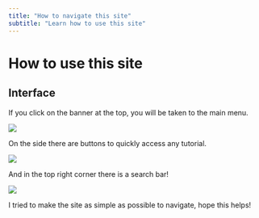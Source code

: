 ```yaml
---
title: "How to navigate this site"
subtitle: "Learn how to use this site"
---
```


# How to use this site

## Interface

If you click on the banner at the top, you will be taken to the main menu.

![](/images/site-navigation/main-banner.png)

On the side there are buttons to quickly access any tutorial.

![](/images/site-navigation/aside.png)

And in the top right corner there is a search bar!

![](/images/site-navigation/search-bar.png)

I tried to make the site as simple as possible to navigate, hope this helps!
